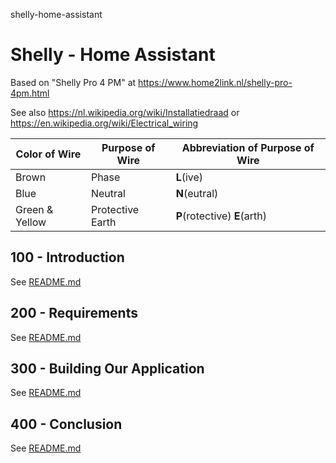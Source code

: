 shelly-home-assistant
# Shelly - Home Assistant

Based on "Shelly Pro 4 PM" at https://www.home2link.nl/shelly-pro-4pm.html

See also https://nl.wikipedia.org/wiki/Installatiedraad or https://en.wikipedia.org/wiki/Electrical_wiring

| Color of Wire | Purpose of Wire | Abbreviation of Purpose of Wire |
| -- | -- | -- |
| Brown | Phase | **L**(ive) |
| Blue | Neutral | **N**(eutral) |
| Green & Yellow | Protective Earth | **P**(rotective) **E**(arth) |

## 100 - Introduction

See [README.md](./100/README.md)

## 200 - Requirements

See [README.md](./200/README.md)

## 300 - Building Our Application

See [README.md](./300/README.md)

## 400 - Conclusion

See [README.md](./400/README.md)
